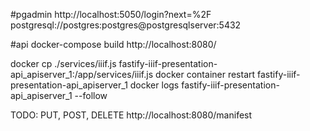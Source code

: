 
#pgadmin
http://localhost:5050/login?next=%2F
postgresql://postgres:postgres@postgresqlserver:5432


#api
docker-compose build
http://localhost:8080/

docker cp ./services/iiif.js fastify-iiif-presentation-api_apiserver_1:/app/services/iiif.js
docker container restart fastify-iiif-presentation-api_apiserver_1
docker logs fastify-iiif-presentation-api_apiserver_1 --follow


TODO:
PUT, POST, DELETE http://localhost:8080/manifest
